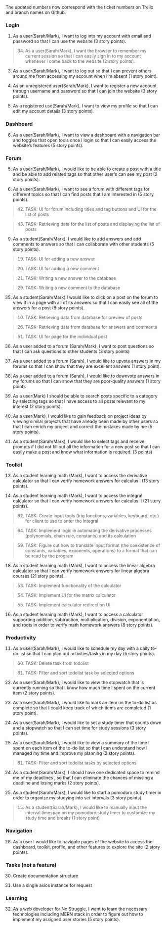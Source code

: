 The updated numbers now correspond with the ticket numbers on Trello and branch names on Github.

### Login
1. As a user(Sarah/Mark), I want to log into my account with email and password so that I can use the website (3 story points).
	
>	34. As a user(Sarah/Mark), I want the browser to remember my current session so that I can easily sign in to my account whenever I come back to the website (2 story points).
	
3. As a user(Sarah/Mark), I want to log out so that I can prevent others around me from accessing my account when I’m absent (1 story point).

4. As an unregistered user(Sarah/Mark), I want to register a new account through username and password so that I can join the website (3 story points).

5. As a registered use(Sarah/Mark), I want to view my profile so that I can edit my account details (3 story points).

### Dashboard
6. As a user(Sarah/Mark), I want to view a dashboard with a navigation bar and toggles that open tools once I login so that I can easily access the website’s features (5 story points).

### Forum
5. As a user(Sarah/Mark), I would like to be able to create a post with a title and be able to add related tags so that other user's can see my post (2 story points).

38. As a user(Sarah/Mark), I want to see a forum with different tags for different topics so that I can  find posts that I am interested in (5 story points).
	
>	42. TASK: UI for forum including titles and tag buttons and UI for the list of posts
	
>	43. TASK: Retrieving data for the list of posts and displaying the list of posts

9. As a student(Sarah/Mark), I would like to add answers and add comments to answers so that I can collaborate with other students (5 story points).
	
>	19. TASK: UI for adding a new answer
	
>	20. TASK: UI for adding a new comment
	
>	21. TASK: Writing a new answer to the database
	
>	29. TASK: Writing a new comment to the database

35. As a student(Sarah/Mark) I would like to click on a post on the forum to view it in a page with all of its answers so that I can easily see all of the answers for a post (8 story points).
	
>	10. TASK: Retrieving data from database for preview of posts
	
>	26. TASK: Retrieving data from database for answers and comments
	
>	51. TASK: UI for page for the individual post

36. As a user added to a forum (Sarah/Mark), I want to post questions so that I can ask questions to other students (3 story points) 

44. As a user added to a forum (Sarah), I would like to upvote answers in my forums so that I can show that they are excellent answers (1 story point).

45. As a user added to a forum (Sarah), I would like to downvote answers in my forums so that I can show that they are poor-quality answers (1 story point).

57. As a user(Mark) I should be able to search posts specific to a category by selecting tags so that I have access to all posts relevant to my interest (2 story points).

58. As a user(Mark), I would like to gain feedback on project ideas by viewing similar projects that have already been made by other users so that I can enrich my project and correct the mistakes made by me (5 story points).

37. As a student(Sarah/Mark), I would like to select tags and receive prompts if I did not fill out all the information for a new post so that I can easily make a post and know what information is required. (3 points)

### Toolkit
13. As a student learning math (Mark), I want to access the derivative calculator so that  I can verify homework answers for calculus I (13 story points).

14. As a student learning math (Mark), I want to access the integral calculator so that I can verify homework answers for calculus II (21 story points).
	
>	62. TASK: Create input tools (trig functions, variables, keyboard, etc.) for client to use to enter the integral
	
>	64. TASK: Implement logic in automating the derivative processes (polynomials, chain rule, constants) and its calculation
	
>	59. TASK: Figure out how to translate input format (the coexistence of constants, variables, exponents, operations) to a format that can be read by the program

18. As a student learning math (Mark), I want to access the linear algebra calculator so that I can verify homework answers for linear algebra courses (21 story points).
	
>	53. TASK: Implement functionality of the calculator
	
>	54. TASK: Implement UI for the matrix calculator
	
>	55. TASK: Implement calculator redirection UI

16. As a student learning math (Mark), I want to access a calculator supporting addition, subtraction, multiplication, division, exponentiation, and roots in order to verify math homework answers (8 story points).


### Productivity
11. As a user(Sarah/Mark), I would like to schedule my day with a daily to-do list so that I can plan out activities/tasks in my day (5 story points).
	
>	60. TASK: Delete task from todolist
	
>	61. TASK: Filter and sort todolist task by selected options

22. As a user(Sarah/Mark), I would like to view the stopwatch that is currently running so that I know how much time I spent on the current item (2 story points).

8. As a user(Sarah/Mark), I would like to mark an item on the to-do list as complete so that I could keep track of which items are completed (1 story point).

12. As a user(Sarah/Mark), I would like to set a study timer that counts down and a stopwatch so that I can set time for study sessions (3 story points).

39. As a user(Sarah/Mark), I would like to view a summary of the time I spent on each item of the to-do list so that I can understand how I managed my time and improve my planning (2 story points).
	
>	61. TASK: Filter and sort todolist tasks by selected options

24. As a student(Sarah/Mark), I should have one dedicated space to remind me of my deadlines , so that I can eliminate the chances of missing a deadline and losing marks (2 story points).

40. As a student(Sarah/Mark), I would like to start a pomodoro study timer in order to organize my studying into set intervals (3 story points).
	
>	15. As a student(Sarah/Mark),  I would like to manually input the interval timespan on my pomodoro study timer to customize my study time and breaks (1 story point)

### Navigation
28. As a user I would like to navigate pages of the website to access the dashboard, toolkit, profile, and other features to explore the site (2 story points).

### Tasks (not a feature)
30. Create documentation structure 

31. Use a single axios instance for request 


### Learning
32. As a web developer for No Struggle, I want to learn the necessary technologies including MERN stack in order to figure out how to implement my assigned user stories (5 story points).
